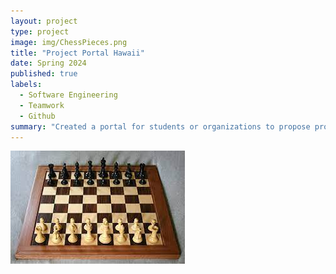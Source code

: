 ```yaml
---
layout: project
type: project
image: img/ChessPieces.png
title: "Project Portal Hawaii"
date: Spring 2024
published: true
labels:
  - Software Engineering
  - Teamwork
  - Github
summary: "Created a portal for students or organizations to propose projects, have those projects reviewed, approved, and showcased."
---
```


<img class="img-fluid" src="../img/Chessboard.jpg">

